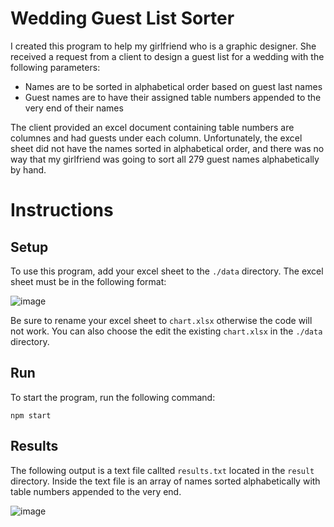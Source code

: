 # Wedding Guest List Sorter

I created this program to help my girlfriend who is a graphic designer.  She received a request from a client to design a guest list for a wedding with the following parameters:

- Names are to be sorted in alphabetical order based on guest last names
- Guest names are to have their assigned table numbers appended to the very end of their names

The client provided an excel document containing table numbers are columnes and had guests under each column.  Unfortunately, the excel sheet did not have the names sorted in alphabetical order, and there was no way that my girlfriend was going to  sort all 279 guest names alphabetically by hand.  

# Instructions

## Setup

To use this program, add your excel sheet to the `./data` directory.  The excel sheet must be in the following format:

![image](https://github.com/alianza-dev/cm-cross-platform/assets/82110542/b85dffc5-a4df-4fbe-9ca7-d2f6318dc959)

Be sure to rename your excel sheet to `chart.xlsx` otherwise the code will not work.  You can also choose the edit the existing `chart.xlsx` in the `./data` directory.  

## Run

To start the program, run the following command:

`npm start`

## Results

The following output is a text file callted `results.txt` located in the `result` directory.  Inside the text file is an array of names sorted alphabetically with table numbers appended to the very end. 

![image](https://github.com/alianza-dev/cm-cross-platform/assets/82110542/1490de32-0022-4063-ae17-5c6610ec9eb0)

